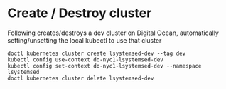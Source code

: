 # Create / Destroy cluster

Following creates/destroys a dev cluster on Digital Ocean, automatically setting/unsetting the local kubectl to use that cluster

    doctl kubernetes cluster create lsystemsed-dev --tag dev
    kubectl config use-context do-nyc1-lsystemsed-dev
    kubectl config set-context do-nyc1-lsystemsed-dev --namespace lsystemsed
    doctl kubernetes cluster delete lsystemsed-dev
